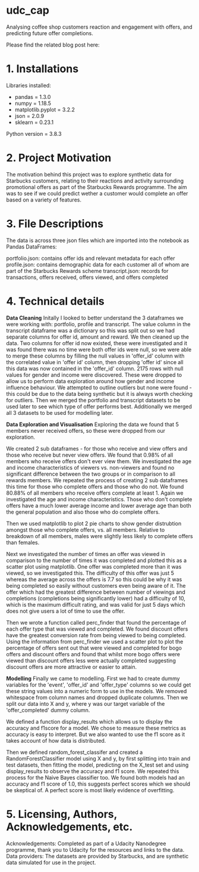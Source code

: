 # udc_cap
Analysing coffee shop customers reaction and engagement with offers, and predicting future offer completions. 

Please find the related blog post here: 

# 1. Installations

Libraries installed:
- pandas = 1.3.0
- numpy = 1.18.5
- matplotlib.pyplot = 3.2.2
- json = 2.0.9
- sklearn = 0.23.1 

Python version = 3.8.3

# 2. Project Motivation

The motivation behind this project was to explore synthetic data for Starbucks customers, relating to their reactions and activity surrounding promotional offers as part of the Starbucks Rewards programme. The aim was to see if we could predict wether a customer would complete an offer based on a variety of features. 

# 3. File Descriptions

The data is across three json files which are imported into the notebook as Pandas DataFrames:

portfolio.json: contains offer ids and relevant metadata for each offer
profile.json: contains demographic data for each customer all of whom are part of the Starbucks Rewards scheme
transcript.json: records for transactions, offers received, offers viewed, and offers completed


# 4. Technical details

**Data Cleaning**
Initally I looked to better understand the 3 dataframes we were working with: portfolio, profile and transcript. 
The value column in the transcript dataframe was a dictionary so this was split out so we had separate columns for offer id, amount and reward.
We then cleaned up the data. Two columns for offer id now existed, these were investigated and it was found there was no time were both offer ids were null, so we were able to merge these columns by filling the null values in 'offer_id' column with the correlated value in 'offer id' column, then dropping 'offer id' since all this data was now contained in the 'offer_id' column. 
2175 rows with null values for gender and income were discovered. These were dropped to allow us to perform data exploration around how gender and income influence behaviour. 
We attempted to outline outliers but none were found - this could be due to the data being synthetic but it is always worth checking for outliers. 
Then we merged the portfolio and transcript datasets to be used later to see which type of offer performs best.
Additionally we merged all 3 datasets to be used for modelling later. 

**Data Exploration and Visualisation**
Exploring the data we found that 5 members never received offers, so these were dropped from our exploration. 

We created 2 sub dataframes - for those who receive and view offers and those who receive but never view offers. We found that 0.98% of all members who receive offers don't ever view them. We investigated the age and income characteristics of viewers vs. non-viewers and found no significant difference between the two groups or in comparison to all rewards members. 
We repeated the process of creating 2 sub dataframes this time for those who complete offers and those who do not. We found 80.88% of all members who receive offers complete at least 1. Again we investigated the age and income characteristics. Those who don't complete offers have a much lower average income and lower average age than both the general population and also those who do complete offers. 

Then we used matplotlib to plot 2 pie charts to show gender distrubtion amongst those who complete offers, vs. all members. Relative to breakdown of all members, males were slightly less likely to complete offers than females.

Next we investigated the number of times an offer was viewed in comparison to the number of times it was completed and plotted this as a scatter plot using matplotlib. 
One offer was completed more than it was viewed, so we investigated this. The difficulty of this offer was just 5 whereas the average across the offers is 7.7 so this could be why it was being completed so easily without customers even being aware of it.
The offer which had the greatest difference between number of viewings and completions (completions being significantly lower) had a difficulty of 10, which is the maximum difficult rating, and was valid for just 5 days which does not give users a lot of time to use the offer.

Then we wrote a function called perc_finder that found the percentage of each offer type that was viewed and completed. We found discount offers have the greatest conversion rate from being viewed to being completed. 
Using the information from perc_finder we used a scatter plot to plot the percentage of offers sent out that were viewed and completed for bogo offers and discount offers and found that whilst more bogo offers were viewed than discount offers less were actually completed suggesting discount offers are more attractive or easier to attain. 

**Modelling**
Finally we came to modelling. First we had to create dummy variables for the 'event', 'offer_id' and 'offer_type' columns so we could get these string values into a numeric form to use in the models. 
We removed whitespace from column names and dropped duplicate columns. 
Then we split our data into X and y, where y was our target variable of the 'offer_completed' dummy column.

We defined a function display_results which allows us to display the accuracy and f1score for a model. We chose to measure these metrics as accuracy is easy to interpret. But we also wanted to use the f1 score as it takes account of how data is distributed. 

Then we defined random_forest_classifer and created a RandomForestClassifier model using X and y, by first splitting into train and test datasets, then fitting the model, predicting on the X_test set and using display_results to observe the accuracy and f1 score. We repeated this process for the Naive Bayes classifier too. We found both models had an accuracy and f1 score of 1.0, this suggests perfect scores which we should be skeptical of. A perfect score is most likely evidence of overfitting.  

# 5. Licensing, Authors, Acknowledgements, etc.
Acknowledgements: Completed as part of a Udacity Nanodegree programme, thank you to Udacity for the resources and links to the data.
Data providers: The datasets are provided by Starbucks, and are synthetic data simulated for use in the project. 
